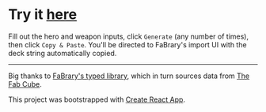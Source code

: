 # Try it [here](https://theblang.github.io/fab-sealed-generator)

Fill out the hero and weapon inputs, click `Generate` (any number of times), then click `Copy & Paste`. You'll be directed to FaBrary's import UI with the deck string automatically copied.

---

Big thanks to [FaBrary's typed library](https://github.com/fabrary/cards), which in turn sources data from [The Fab Cube](https://github.com/the-fab-cube/flesh-and-blood-cards).

This project was bootstrapped with [Create React App](https://github.com/facebook/create-react-app).
